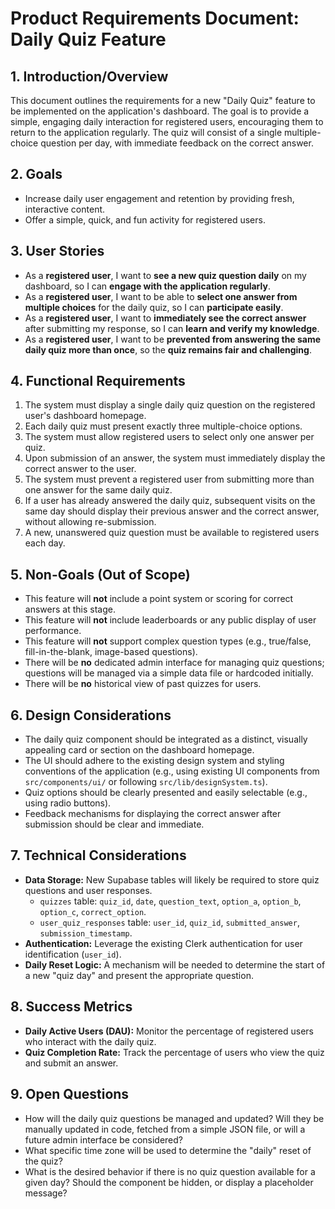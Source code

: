 # Product Requirements Document: Daily Quiz Feature

## 1. Introduction/Overview

This document outlines the requirements for a new "Daily Quiz" feature to be implemented on the application's dashboard. The goal is to provide a simple, engaging daily interaction for registered users, encouraging them to return to the application regularly. The quiz will consist of a single multiple-choice question per day, with immediate feedback on the correct answer.

## 2. Goals

*   Increase daily user engagement and retention by providing fresh, interactive content.
*   Offer a simple, quick, and fun activity for registered users.

## 3. User Stories

*   As a **registered user**, I want to **see a new quiz question daily** on my dashboard, so I can **engage with the application regularly**.
*   As a **registered user**, I want to be able to **select one answer from multiple choices** for the daily quiz, so I can **participate easily**.
*   As a **registered user**, I want to **immediately see the correct answer** after submitting my response, so I can **learn and verify my knowledge**.
*   As a **registered user**, I want to be **prevented from answering the same daily quiz more than once**, so the **quiz remains fair and challenging**.

## 4. Functional Requirements

1.  The system must display a single daily quiz question on the registered user's dashboard homepage.
2.  Each daily quiz must present exactly three multiple-choice options.
3.  The system must allow registered users to select only one answer per quiz.
4.  Upon submission of an answer, the system must immediately display the correct answer to the user.
5.  The system must prevent a registered user from submitting more than one answer for the same daily quiz.
6.  If a user has already answered the daily quiz, subsequent visits on the same day should display their previous answer and the correct answer, without allowing re-submission.
7.  A new, unanswered quiz question must be available to registered users each day.

## 5. Non-Goals (Out of Scope)

*   This feature will **not** include a point system or scoring for correct answers at this stage.
*   This feature will **not** include leaderboards or any public display of user performance.
*   This feature will **not** support complex question types (e.g., true/false, fill-in-the-blank, image-based questions).
*   There will be **no** dedicated admin interface for managing quiz questions; questions will be managed via a simple data file or hardcoded initially.
*   There will be **no** historical view of past quizzes for users.

## 6. Design Considerations

*   The daily quiz component should be integrated as a distinct, visually appealing card or section on the dashboard homepage.
*   The UI should adhere to the existing design system and styling conventions of the application (e.g., using existing UI components from `src/components/ui/` or following `src/lib/designSystem.ts`).
*   Quiz options should be clearly presented and easily selectable (e.g., using radio buttons).
*   Feedback mechanisms for displaying the correct answer after submission should be clear and immediate.

## 7. Technical Considerations

*   **Data Storage:** New Supabase tables will likely be required to store quiz questions and user responses.
    *   `quizzes` table: `quiz_id`, `date`, `question_text`, `option_a`, `option_b`, `option_c`, `correct_option`.
    *   `user_quiz_responses` table: `user_id`, `quiz_id`, `submitted_answer`, `submission_timestamp`.
*   **Authentication:** Leverage the existing Clerk authentication for user identification (`user_id`).
*   **Daily Reset Logic:** A mechanism will be needed to determine the start of a new "quiz day" and present the appropriate question.

## 8. Success Metrics

*   **Daily Active Users (DAU):** Monitor the percentage of registered users who interact with the daily quiz.
*   **Quiz Completion Rate:** Track the percentage of users who view the quiz and submit an answer.

## 9. Open Questions

*   How will the daily quiz questions be managed and updated? Will they be manually updated in code, fetched from a simple JSON file, or will a future admin interface be considered?
*   What specific time zone will be used to determine the "daily" reset of the quiz?
*   What is the desired behavior if there is no quiz question available for a given day? Should the component be hidden, or display a placeholder message?
